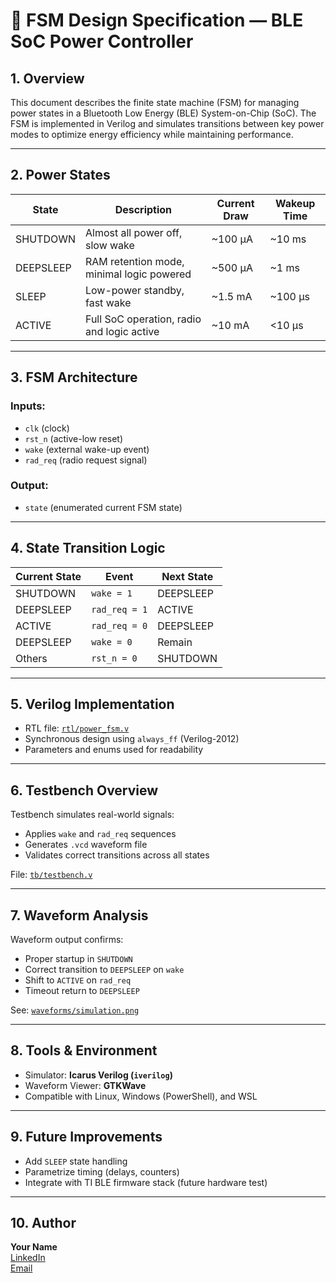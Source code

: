 # 📄 FSM Design Specification — BLE SoC Power Controller

## 1. Overview

This document describes the finite state machine (FSM) for managing power states in a Bluetooth Low Energy (BLE) System-on-Chip (SoC). The FSM is implemented in Verilog and simulates transitions between key power modes to optimize energy efficiency while maintaining performance.

---

## 2. Power States

| State      | Description                                     | Current Draw | Wakeup Time |
|------------|-------------------------------------------------|--------------|-------------|
| SHUTDOWN   | Almost all power off, slow wake                 | ~100 μA      | ~10 ms      |
| DEEPSLEEP  | RAM retention mode, minimal logic powered       | ~500 μA      | ~1 ms       |
| SLEEP      | Low-power standby, fast wake                    | ~1.5 mA      | ~100 μs     |
| ACTIVE     | Full SoC operation, radio and logic active      | ~10 mA       | <10 μs      |

---

## 3. FSM Architecture

### Inputs:
- `clk` (clock)
- `rst_n` (active-low reset)
- `wake` (external wake-up event)
- `rad_req` (radio request signal)

### Output:
- `state` (enumerated current FSM state)

---

## 4. State Transition Logic

| Current State | Event           | Next State |
|---------------|------------------|------------|
| SHUTDOWN      | `wake = 1`       | DEEPSLEEP  |
| DEEPSLEEP     | `rad_req = 1`    | ACTIVE     |
| ACTIVE        | `rad_req = 0`    | DEEPSLEEP  |
| DEEPSLEEP     | `wake = 0`       | Remain     |
| Others        | `rst_n = 0`      | SHUTDOWN   |

---

## 5. Verilog Implementation

- RTL file: [`rtl/power_fsm.v`](../rtl/power_fsm.v)
- Synchronous design using `always_ff` (Verilog-2012)
- Parameters and enums used for readability

---

## 6. Testbench Overview

Testbench simulates real-world signals:

- Applies `wake` and `rad_req` sequences
- Generates `.vcd` waveform file
- Validates correct transitions across all states

File: [`tb/testbench.v`](../tb/testbench.v)

---

## 7. Waveform Analysis

Waveform output confirms:

- Proper startup in `SHUTDOWN`
- Correct transition to `DEEPSLEEP` on `wake`
- Shift to `ACTIVE` on `rad_req`
- Timeout return to `DEEPSLEEP`

See: [`waveforms/simulation.png`](../waveforms/simulation.png)

---

## 8. Tools & Environment

- Simulator: **Icarus Verilog (`iverilog`)**
- Waveform Viewer: **GTKWave**
- Compatible with Linux, Windows (PowerShell), and WSL

---

## 9. Future Improvements

- Add `SLEEP` state handling
- Parametrize timing (delays, counters)
- Integrate with TI BLE firmware stack (future hardware test)

---

## 10. Author

**Your Name**  
[LinkedIn](https://linkedin.com/in/YOURUSERNAME)  
[Email](mailto:you@example.com)
